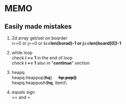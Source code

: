 # MEMO

## Easily made mistakes

1. 2d array get/set on boarder \
   i==0 or j==0 or __i==len(borad)-1 or j==len(board[0])-1__

2. while loop\
   check __i += 1__ in the end of loop\
   check __i += 1__ also in "__continue__" section

3. heapq\
   heapq.heappop(__hq__)  &emsp;  ~~__hp.pop()__~~ \
   heapq.heappush(__hq__, item)\
   
4. equals sign\
   ==  and = 